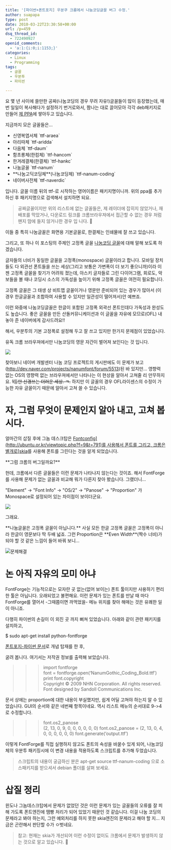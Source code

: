 ```yaml
---
title: '[파이썬+폰트포지] 우분쿠 크롬에서 나눔코딩글꼴 버그 수정.'
author: suapapa
type: post
date: 2010-03-22T23:30:58+00:00
url: /p=459
dsq_thread_id:
  - 722490927
openid_comments:
  - 'a:1:{i:0;i:1153;}'
categories:
  - Linux
  - Programming
tags:
  - 글꼴
  - 우분투
  - 파이썬

---
```

요 몇 년 사이에 쓸만한 공짜(나눔코딩의 경우 무려 자유!)글꼴들이 많이 등장했는데, 매번 일일이 복사해다가 설정하기 번거로와서, 짬나는 대로 끌어모아 각각 deb패키지로 만들어 [제 PPA](https://launchpad.net/~suapapa/+archive/ubuntukofonts)에 쌓아두고 있습니다.

지금까지 모은 글꼴들은&#8230;

- 신영복엽서체 \`ttf-araea\`  
- 아리따체 \`ttf-aridda\`  
- 다음체 \`ttf-daum\`  
- 함초롱체(한컴체) \`ttf-hancom\`  
- 한겨레결체(한결체) \`ttf-hankc\`  
- 나눔글꼴 \`ttf-nanum\`  
- \*\*나눔고딕코딩체\*\*(나눔코딩체) \`ttf-nanum-coding\`  
- 네이버사전체 \`ttf-naverdic\`

입니다. 글꼴 이름 뒤의 ttf-로 시작하는 영어이름은 패키지명이니까. 위의 ppa를 추가하신 후 패키지명으로 검색해서 설치하면 되요.

> 공짜글꼴이지만 위의 리스트에 없는 글꼴들은, 제 레이더에 잡히지 않았거나, 재배포를 막았거나, 다운로드 링크를 크롬브라우져에서 접근할 수 없는 경우 처럼 왠지 맘에 들지 않거나한 경우 입 니다. 🙂

이들 중 특히 나눔글꼴은 화면용 기본글꼴로, 한결체는 인쇄물에 잘 쓰고 있습니다.

그리고, 또 하나 이 포스팅의 주제인 고정폭 글꼴 [나눔코딩 글꼴](http://kldp.org/node/102183)에 대해 말해 보도록 하겠습니다.



글자들의 너비가 동일한 글꼴을 고정폭(monospace) 글꼴이라고 합니다. 모바일 장치들도 다 외관선 폰트들을 쓰는 세상(그리고 보통은 가변폭이 더 보기 좋으니까)이라 이젠 고정폭 글꼴을 찾기가 어려워 졌는데, 아스키 글자들로 그린 다이어그램, 회로도, 악보들을 볼 때나 코딩시 소스의 가독성을 높이기 위해 고정폭 글꼴은 여전히 필요합니다.

고정폭 글꼴은 그 태생 상 비트맵 글꼴이거나 영문만 준비되어 있는 경우가 많아서 (이 경우 한글글꼴과 조합하여 사용할 수 있지만 일관성이 떨어져서)안 예쁘죠.

이런 와중에 나눔코딩글꼴은 한글이 포함된 고정폭 외곽선 폰트인데다 가독성과 완성도도 높습니다. 좋은 글꼴을 만든 산돌커뮤니케이션과 이 글꼴을 자유에 모므로(OFL) 내놓아 준 네이버에게 감사드려요!!

해서, 우분투의 기본 고정폭로 설정해 두고 잘 쓰고 있지만 한가지 문제점이 있었습니다.

유독 크롬 브라우져에서만 나눔코딩의 영문 자간이 벌어져 보인다는 것 입니다.

![](https://asset.homin.dev/blog/image/nanum_coding_bug.webp)

찾아보니 네이버 개발센터 나눔 코딩 프로젝트의 게시판에도 이 문제가 보고(http://dev.naver.com/projects/nanumfont/forum/5513)된 바 있지만&#8230; 영향력 없는 OS의 영향력 없는 브라우져에서만 나타나는 이 현상을 알아서 고쳐줄 리 만무하지요. <del>1등만 신경쓰는 더러운 세상. ㅋ.</del> 하지만 이 글꼴의 경우 OFL라이센스의 수정이 가능한 자유 글꼴이기 때문에 알아서 고쳐 쓸 수 있습니다.

# 자, 그럼 무엇이 문제인지 알아 내고, 고쳐 봅시다.

얼마간의 삽질 후에 그놈 데스크탑은 [Fontconfig\](http://ubuntu.or.kr/viewtopic.php?f=9&t=791)를 사용해서 폰트를 그리고, 크롬은 별개로\[skia](http://src.chromium.org/viewvc/chrome/trunk/src/skia/)를 사용해 폰트를 그린다는 것을 알게 되었습니다.

\*\*그럼 크롬의 버그일까요?\*\*

헌데, 크롬에서 다른 글꼴들은 이런 문제가 나타나지 않는다는 것이죠. 해서 FontForge를 사용해 문제가 없는 글꼴과 비교해 뭐가 다른지 찾아 봤습니다. 그랬더니&#8230;

"Element" -> "Font Info" -> "OS/2" -> "Panose" -> "Proportion" 가 Monospace로 설정되어 있는 차이점이 보이더군요.

![](https://asset.homin.dev/blog/image/nanum_coding_fixing.webp)

그래요.

\*\*나눔글꼴은 고정폭 글꼴이 아닙니다.\*\* 사실 모든 한글 고정폭 글꼴은 고정폭이 아니라 한글이 영문보다 딱 두배 넓죠. 그런 Proportion은 \*\*Even Width\*\*(짝수 너비)가 되야 할 것 같은 느낌이 들어 바꿔 보니&#8230; 

![문제해결](https://asset.homin.dev/blog/image/nanum_coding_fixed.webp)

# 논 아직 자유의 모미 아냐

FontForge는 기능적으로는 모자란 곳 없는(없어 보이는) 폰트 툴이지만 사용하기 편리한 툴은 아닙니다. 오래되었고 불편해요. 이런 문제가 있는 폰트를 만날 때 마다 FontForge를 열어서 -그때쯤이면 까먹었을- 메뉴 위치를 찾아 해매는 것은 유쾌한 일이 아니죠.

다행히 파이썬의 손길이 이 외진 곳 까지 뻐쳐 있었습니다. 아래와 같이 관련 패키지를 설치하고,

$ sudo apt-get install python-fontforge

[폰트포지-파이썬 문서](http://fontforge.sourceforge.net/python.html)로 개념 탑재를 한 후,

굴려 봅니다. 여기서는 저작권 정보를 출력해 보았습니다.

>>> import fontforge  
>>> font = fontforge.open(&#8216;NanumGothic_Coding_Bold.ttf&#8217;)
>>> print font.copyright  
Copyright © 2009 NHN Corporation. All rights reserved. Font designed by Sandoll Communications Inc.

문서 상에는 proportion에 대한 내용이 부실했지만, 쉽게 어딜 고쳐야 하는지 알 수 있었습니다. GUI의 순서와 같은 네번째 항목이네요. 역시 리스트 메뉴의 순서대로 9->4로 수정합니다.

>>> font.os2_panose  
(2, 13, 0, 9, 0, 0, 0, 0, 0, 0)
>>> font.os2_panose = (2, 13, 0, 4, 0, 0, 0, 0, 0, 0)
>>> font.generate(&#8216;output.ttf&#8217;)

이렇게 FontForge를 직접 실행하지 않고도 폰트의 속성을 바꿀수 있게 되어, 나눔코딩체의 우분투 패키징시에 이 변경 내용을 적용하도록 스크립트를 추가해 두었습니다.

> 스크립트의 내용이 궁금하신 분은 apt-get source ttf-nanum-coding 으로 소스패키지를 받으셔서 debian 폴더를 살펴 보세요.

# 삽질 정리

윈도나 그놈데스크탑에서 문제가 없었던 것은 이런 문제가 있는 글꼴들의 오류를 잘 피해 가도록 폰트엔진에 땜빵 처리가 되어 있었기 때문인 것 같습니다. 이걸 나눔 코딩의 문제라고 봐야 하는지, 그런 예외처리를 하지 못한 skia엔진의 문제라고 해야 할 지&#8230; 지금은 곤란해서 판단할 수가 ㅇ벗네요.

> 참고: 현재는 skia가 개선되어 이런 수정이 없이도 크롬에서 문제가 발생하지 않는 것으로 알고 있습니다. 🙂